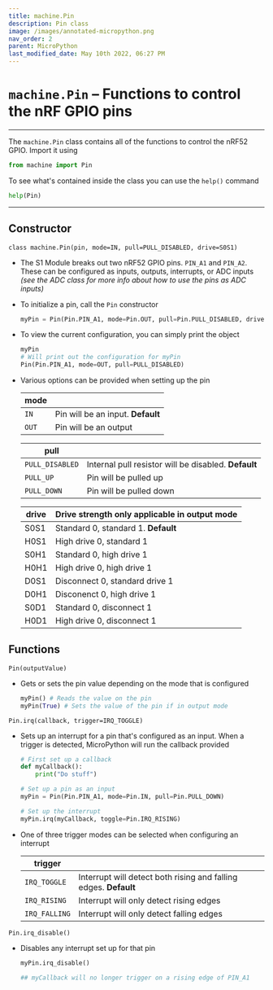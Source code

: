 ```yaml
---
title: machine.Pin
description: Pin class
image: /images/annotated-micropython.png
nav_order: 2
parent: MicroPython
last_modified_date: May 10th 2022, 06:27 PM
---
```


# `machine.Pin` – Functions to control the nRF GPIO pins

---

The `machine.Pin` class contains all of the functions to control the nRF52 GPIO. Import it using

```python
from machine import Pin
```

To see what's contained inside the class you can use the `help()` command

```python
help(Pin)
```

---

## Constructor

`class machine.Pin(pin, mode=IN, pull=PULL_DISABLED, drive=S0S1)`

- The S1 Module breaks out two nRF52 GPIO pins. `PIN_A1` and `PIN_A2`. These can be configured as inputs, outputs, interrupts, or ADC inputs *(see the ADC class for more info about how to use the pins as ADC inputs)*

- To initialize a pin, call the `Pin` constructor

    ```python
    myPin = Pin(Pin.PIN_A1, mode=Pin.OUT, pull=Pin.PULL_DISABLED, drive=Pin.S0H1)
    ```

- To view the current configuration, you can simply print the object

    ```python
    myPin
    # Will print out the configuration for myPin
    Pin(Pin.PIN_A1, mode=OUT, pull=PULL_DISABLED)
    ```

- Various options can be provided when setting up the pin

    | mode | |
    |---|---|
    | `IN` | Pin will be an input. **Default** |
    | `OUT` | Pin will be an output |

    | pull | |
    |---|---|
    | `PULL_DISABLED` | Internal pull resistor will be disabled. **Default** |
    | `PULL_UP` | Pin will be pulled up |
    | `PULL_DOWN` | Pin will be pulled down |

    | drive | Drive strength only applicable in output mode |
    |---|---|
    | S0S1 | Standard 0, standard 1. **Default** |
    | H0S1 | High drive 0, standard 1 |
    | S0H1 | Standard 0, high drive 1 |
    | H0H1 | High drive 0, high drive 1 |
    | D0S1 | Disconnect 0, standard drive 1 |
    | D0H1 | Disconenct 0, high drive 1 |
    | S0D1 | Standard 0, disconnect 1 |
    | H0D1 | High drive 0, disconnect 1 |

## Functions

`Pin(outputValue)`

- Gets or sets the pin value depending on the mode that is configured

    ```python
    myPin() # Reads the value on the pin
    myPin(True) # Sets the value of the pin if in output mode
    ```

`Pin.irq(callback, trigger=IRQ_TOGGLE)`

- Sets up an interrupt for a pin that's configured as an input. When a trigger is detected, MicroPython will run the callback provided

    ```python
    # First set up a callback
    def myCallback():
        print("Do stuff")

    # Set up a pin as an input
    myPin = Pin(Pin.PIN_A1, mode=Pin.IN, pull=Pin.PULL_DOWN)

    # Set up the interrupt
    myPin.irq(myCallback, toggle=Pin.IRQ_RISING)
    ```

- One of three trigger modes can be selected when configuring an interrupt

    | trigger | |
    |---|---|
    | `IRQ_TOGGLE` | Interrupt will detect both rising and falling edges. **Default** |
    | `IRQ_RISING` | Interrupt will only detect rising edges |
    | `IRQ_FALLING` | Interrupt will only detect falling edges |

`Pin.irq_disable()`

- Disables any interrupt set up for that pin

    ```python
    myPin.irq_disable()

    ## myCallback will no longer trigger on a rising edge of PIN_A1
    ```